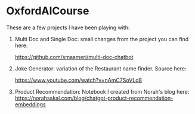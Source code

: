 # OxfordAICourse

These are  a few projects I have been playing with:

1) Multi Doc and Single Doc: small changes from the project you can find here:

   https://github.com/smaameri/multi-doc-chatbot

2) Joke Generator: variation of the Restaurant name finder. Source here:

   https://www.youtube.com/watch?v=nAmC7SoVLd8

3) Product Recommendation: Notebook I created from Norah's blog here:
    https://norahsakal.com/blog/chatgpt-product-recommendation-embeddings
